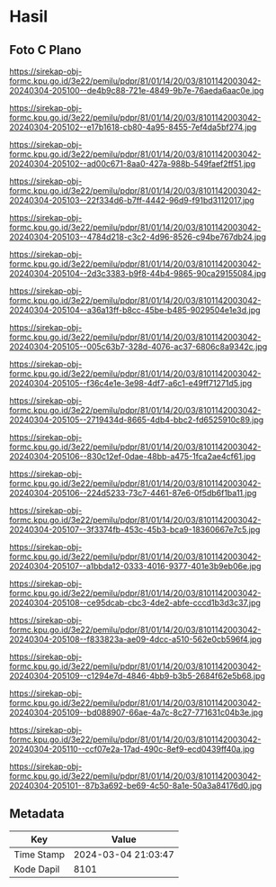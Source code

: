 # Hasil

## Foto C Plano

https://sirekap-obj-formc.kpu.go.id/3e22/pemilu/pdpr/81/01/14/20/03/8101142003042-20240304-205100--de4b9c88-721e-4849-9b7e-76aeda6aac0e.jpg

https://sirekap-obj-formc.kpu.go.id/3e22/pemilu/pdpr/81/01/14/20/03/8101142003042-20240304-205102--e17b1618-cb80-4a95-8455-7ef4da5bf274.jpg

https://sirekap-obj-formc.kpu.go.id/3e22/pemilu/pdpr/81/01/14/20/03/8101142003042-20240304-205102--ad00c671-8aa0-427a-988b-549faef2ff51.jpg

https://sirekap-obj-formc.kpu.go.id/3e22/pemilu/pdpr/81/01/14/20/03/8101142003042-20240304-205103--22f334d6-b7ff-4442-96d9-f91bd3112017.jpg

https://sirekap-obj-formc.kpu.go.id/3e22/pemilu/pdpr/81/01/14/20/03/8101142003042-20240304-205103--4784d218-c3c2-4d96-8526-c94be767db24.jpg

https://sirekap-obj-formc.kpu.go.id/3e22/pemilu/pdpr/81/01/14/20/03/8101142003042-20240304-205104--2d3c3383-b9f8-44b4-9865-90ca29155084.jpg

https://sirekap-obj-formc.kpu.go.id/3e22/pemilu/pdpr/81/01/14/20/03/8101142003042-20240304-205104--a36a13ff-b8cc-45be-b485-9029504e1e3d.jpg

https://sirekap-obj-formc.kpu.go.id/3e22/pemilu/pdpr/81/01/14/20/03/8101142003042-20240304-205105--005c63b7-328d-4076-ac37-6806c8a9342c.jpg

https://sirekap-obj-formc.kpu.go.id/3e22/pemilu/pdpr/81/01/14/20/03/8101142003042-20240304-205105--f36c4e1e-3e98-4df7-a6c1-e49ff71271d5.jpg

https://sirekap-obj-formc.kpu.go.id/3e22/pemilu/pdpr/81/01/14/20/03/8101142003042-20240304-205105--2719434d-8665-4db4-bbc2-fd6525910c89.jpg

https://sirekap-obj-formc.kpu.go.id/3e22/pemilu/pdpr/81/01/14/20/03/8101142003042-20240304-205106--830c12ef-0dae-48bb-a475-1fca2ae4cf61.jpg

https://sirekap-obj-formc.kpu.go.id/3e22/pemilu/pdpr/81/01/14/20/03/8101142003042-20240304-205106--224d5233-73c7-4461-87e6-0f5db6f1ba11.jpg

https://sirekap-obj-formc.kpu.go.id/3e22/pemilu/pdpr/81/01/14/20/03/8101142003042-20240304-205107--3f3374fb-453c-45b3-bca9-18360667e7c5.jpg

https://sirekap-obj-formc.kpu.go.id/3e22/pemilu/pdpr/81/01/14/20/03/8101142003042-20240304-205107--a1bbda12-0333-4016-9377-401e3b9eb06e.jpg

https://sirekap-obj-formc.kpu.go.id/3e22/pemilu/pdpr/81/01/14/20/03/8101142003042-20240304-205108--ce95dcab-cbc3-4de2-abfe-cccd1b3d3c37.jpg

https://sirekap-obj-formc.kpu.go.id/3e22/pemilu/pdpr/81/01/14/20/03/8101142003042-20240304-205108--f833823a-ae09-4dcc-a510-562e0cb596f4.jpg

https://sirekap-obj-formc.kpu.go.id/3e22/pemilu/pdpr/81/01/14/20/03/8101142003042-20240304-205109--c1294e7d-4846-4bb9-b3b5-2684f62e5b68.jpg

https://sirekap-obj-formc.kpu.go.id/3e22/pemilu/pdpr/81/01/14/20/03/8101142003042-20240304-205109--bd088907-66ae-4a7c-8c27-771631c04b3e.jpg

https://sirekap-obj-formc.kpu.go.id/3e22/pemilu/pdpr/81/01/14/20/03/8101142003042-20240304-205110--ccf07e2a-17ad-490c-8ef9-ecd0439ff40a.jpg

https://sirekap-obj-formc.kpu.go.id/3e22/pemilu/pdpr/81/01/14/20/03/8101142003042-20240304-205101--87b3a692-be69-4c50-8a1e-50a3a84176d0.jpg


## Metadata

| Key        | Value               |
| ---------- | ------------------- |
| Time Stamp | 2024-03-04 21:03:47 |
| Kode Dapil | 8101                |



